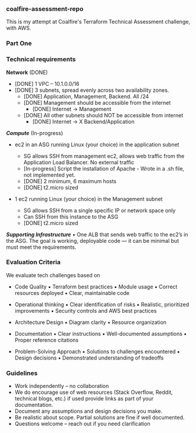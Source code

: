 ### coalfire-assessment-repo
This is my attempt at Coalfire's Terraform Technical Assessment challenge, with AWS. 

### Part One

### Technical requirements

**Network** (DONE)
  - [DONE] 1 VPC – 10.1.0.0/16
  - [DONE] 3 subnets, spread evenly across two availability zones.
    - [DONE] Application, Management, Backend. All /24
    - [DONE] Management should be accessible from the internet
      - [DONE] Internet -> Management
    - [DONE] All other subnets should NOT be accessible from internet
      - [DONE] Internet -> X Backend/Application 

***Compute*** (In-progress)
  - ec2 in an ASG running Linux (your choice) in the application subnet
    - SG allows SSH from management ec2, allows web traffic from the Application Load Balancer. No external traffic
    - [In-progress] Script the installation of Apache - Wrote in a .sh file, not implemented yet.
    - [DONE] 2 minimum, 6 maximum hosts
    - [DONE] t2.micro sized

  - 1 ec2 running Linux (your choice) in the Management subnet
    - SG allows SSH from a single specific IP or network space only
    - Can SSH from this instance to the ASG
    - [DONE] t2.micro sized

***Supporting Infrastructure***
• One ALB that sends web traffic to the ec2’s in the ASG.
The goal is working, deployable code — it can be minimal but must meet the requirements.

### Evaluation Criteria
We evaluate tech challenges based on
  - Code Quality
    ▪ Terraform best practices
    ▪ Module usage
    ▪ Correct resources deployed
    ▪ Clear, maintainable code

  - Operational thinking
    ▪ Clear identification of risks
    ▪ Realistic, prioritized improvements
    ▪ Security controls and AWS best practices

  - Architecture Design
    ▪ Diagram clarity
    ▪ Resource organization

  - Documentation
    ▪ Clear instructions
    ▪ Well-documented assumptions
    ▪ Proper reference citations

  - Problem-Solving Approach
    ▪ Solutions to challenges encountered
    ▪ Design decisions
    ▪ Demonstrated understanding of tradeoffs

### Guidelines
- Work independently – no collaboration
- We do encourage use of web resources (Stack Overflow, Reddit, technical blogs, etc.) if used provide links as part of your documentation.
- Document any assumptions and design decisions you make.
- Be realistic about scope. Partial solutions are fine if well documented.
- Questions welcome – reach out if you need clarification